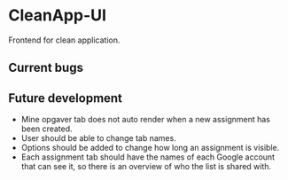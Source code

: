 # CleanApp-UI
Frontend for clean application.

## Current bugs


## Future development
- Mine opgaver tab does not auto render when a new assignment has been created.
- User should be able to change tab names.
- Options should be added to change how long an assignment is visible.
- Each assignment tab should have the names of each Google account that can see it, so there is an overview of who the list is shared with.


